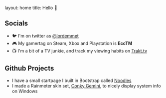 layout: home
title: Hello 👋

## Socials

- 🐦 I'm on twitter as [@lordemmet](https://twitter.com/Lordemmet)
- 🎮 My gamertag on Steam, Xbox and Playstation is **EccTM**
- 📺 I'm a bit of a TV junkie, and track my viewing habits on [Trakt.tv](https://trakt.tv/users/ecctm)

## Github Projects

- I have a small startpage I built in Bootstrap called [Noodles](https://ecctm.github.io/Noodles/) 
- I made a Rainmeter skin set, [Conky Gemini](https://github.com/EccTM/Conky-Gemini), to nicely display system info on Windows
